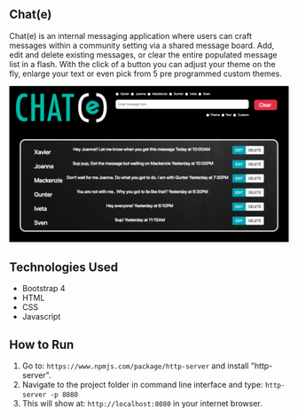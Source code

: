 ## Chat(e)
Chat(e) is an internal messaging application where users can craft messages within a community setting via a shared message board. Add, edit and delete existing messages, or clear the entire populated message list in a flash. With the click of a button you can adjust your theme on the fly, enlarge your text or even pick from 5 pre programmed custom themes.  

![main screenshot](./images/screenshot.png)

## Technologies Used
* Bootstrap 4
* HTML
* CSS
* Javascript

## How to Run
1. Go to: `https://www.npmjs.com/package/http-server` and install "http-server".  
2. Navigate to the project folder in command line interface and type: `http-server -p 8080`  
3. This will show at: `http://localhost:8080` in your internet browser.  
